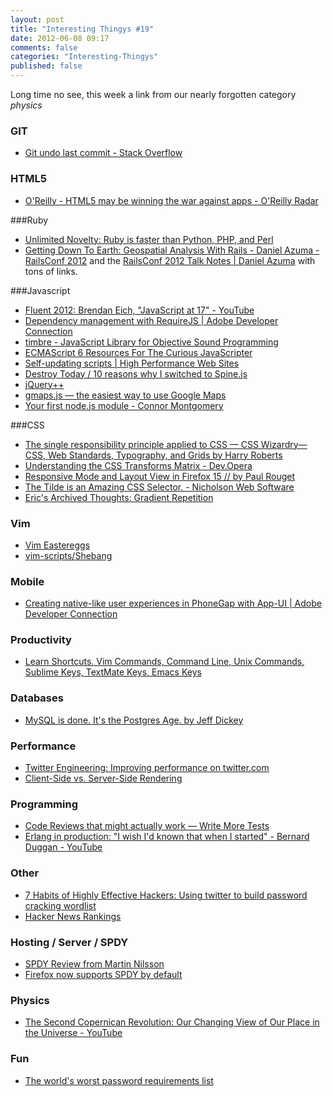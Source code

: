 ```yaml
---
layout: post
title: "Interesting Thingys #19"
date: 2012-06-08 09:17
comments: false
categories: "Interesting-Thingys"
published: false
---
```


Long time no see, this week a link from our nearly forgotten category _physics_
<!-- More -->

### GIT
- [Git undo last commit - Stack Overflow](http://stackoverflow.com/questions/927358/git-undo-last-commit?newsletter=1&nlcode=28472%7c4563)

### HTML5
- [O&#39;Reilly - HTML5 may be winning the war against apps - O&#39;Reilly Radar](http://radar.oreilly.com/2012/06/html5-apps-datajournalism-doj-lawsuit.html)

###Ruby
- [Unlimited Novelty: Ruby is faster than Python, PHP, and Perl](http://www.unlimitednovelty.com/2012/06/ruby-is-faster-than-python-php-and-perl.html)
- [Getting Down To Earth: Geospatial Analysis With Rails - Daniel Azuma - RailsConf 2012](http://confreaks.com/videos/856-railsconf2012-getting-down-to-earth-geospatial-analysis-with-rails) and the [RailsConf 2012 Talk Notes | Daniel Azuma](http://www.daniel-azuma.com/blog/archives/256) with tons of links.

###Javascript
- [Fluent 2012: Brendan Eich, &quot;JavaScript at 17&quot; - YouTube](http://www.youtube.com/watch?v=Rj49rmc01Hs)
- [Dependency management with RequireJS | Adobe Developer Connection](http://www.adobe.com/devnet/html5/articles/javascript-architecture-requirejs-dependency-management.html?utm_source=javascriptweekly&utm_medium=email)
- [timbre - JavaScript Library for Objective Sound Programming](http://mohayonao.github.com/timbre/)
- [ECMAScript 6 Resources For The Curious JavaScripter](http://addyosmani.com/blog/ecmascript-6-resources-for-the-curious-javascripter/)
- [Self-updating scripts | High Performance Web Sites](http://www.stevesouders.com/blog/2012/05/22/self-updating-scripts/)
- [Destroy Today / 10 reasons why I switched to Spine.js](http://destroytoday.com/blog/reasons-for-spinejs/)
- [jQuery++](http://jquerypp.com/)
- [gmaps.js — the easiest way to use Google Maps](http://hpneo.github.com/gmaps/examples.html)
- [Your first node.js module - Connor Montgomery](http://cnnr.me/b/2012/05/your-first-node-dot-js-module/)

###CSS
- [The single responsibility principle applied to CSS — CSS Wizardry—CSS, Web Standards, Typography, and Grids by Harry Roberts](http://csswizardry.com/2012/04/the-single-responsibility-principle-applied-to-css/)
- [Understanding the CSS Transforms Matrix - Dev.Opera](http://dev.opera.com/articles/view/understanding-the-css-transforms-matrix/)
- [Responsive Mode and Layout View in Firefox 15 // by Paul Rouget](http://paulrouget.com/e/devtoolsupdate/)
- [The Tilde is an Amazing CSS Selector. - Nicholson Web Software](http://nicholsonws.com/archive/the-tilde-is-an-amazing-css-selector)
- [Eric&#39;s Archived Thoughts: Gradient Repetition](http://meyerweb.com/eric/thoughts/2012/05/31/gradient-repetition/)

### Vim
- [Vim Eastereggs](http://vim.wikia.com/wiki/Best_Vim_Tips#Easter_eggs)
- [vim-scripts/Shebang](https://github.com/vim-scripts/Shebang)

### Mobile
- [Creating native-like user experiences in PhoneGap with App-UI | Adobe Developer Connection](http://www.adobe.com/devnet/html5/articles/native-like-ux-phonegap-app-ui.html)

### Productivity
- [Learn Shortcuts. Vim Commands, Command Line, Unix Commands, Sublime Keys, TextMate Keys, Emacs Keys](https://www.shortcutfoo.com/)

### Databases
- [MySQL is done. It&#39;s the Postgres Age. by Jeff Dickey](http://dickey.xxx/mysql-is-done-it-s-the-postgres-age)

### Performance
- [Twitter Engineering: Improving performance on twitter.com](http://engineering.twitter.com/2012/05/improving-performance-on-twittercom.html)
- [Client-Side vs. Server-Side Rendering](http://openmymind.net/2012/5/30/Client-Side-vs-Server-Side-Rendering/)

### Programming
- [Code Reviews that might actually work — Write More Tests](http://www.writemoretests.com/2012/06/code-reviews-that-might-actually-work.html)
- [Erlang in production: &quot;I wish I&#39;d known that when I started&quot; - Bernard Duggan - YouTube](https://www.youtube.com/watch?v=G0eBDWigORY&feature=related)

### Other
- [7 Habits of Highly Effective Hackers: Using twitter to build password cracking wordlist](http://7habitsofhighlyeffectivehackers.blogspot.com.au/2012/05/using-twitter-to-build-password.html)
- [Hacker News Rankings](http://hnrankings.info/)

### Hosting / Server / SPDY
- [SPDY Review from Martin Nilsson](http://lists.w3.org/Archives/Public/ietf-http-wg/2012AprJun/0498)
- [Firefox now supports SPDY by default](http://www.mozilla.org/en-US/firefox/13.0/releasenotes/)

### Physics
- [The Second Copernican Revolution: Our Changing View of Our Place in the Universe - YouTube](http://www.youtube.com/watch?v=og2fHSyWcJI)


### Fun
- [The world&#39;s worst password requirements list](http://kottke.org/12/06/the-worlds-worst-password-requirements-list)

